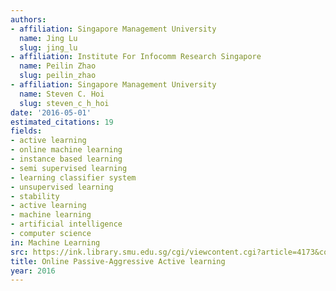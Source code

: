 ```yaml
---
authors:
- affiliation: Singapore Management University
  name: Jing Lu
  slug: jing_lu
- affiliation: Institute For Infocomm Research Singapore
  name: Peilin Zhao
  slug: peilin_zhao
- affiliation: Singapore Management University
  name: Steven C. Hoi
  slug: steven_c_h_hoi
date: '2016-05-01'
estimated_citations: 19
fields:
- active learning
- online machine learning
- instance based learning
- semi supervised learning
- learning classifier system
- unsupervised learning
- stability
- active learning
- machine learning
- artificial intelligence
- computer science
in: Machine Learning
src: https://ink.library.smu.edu.sg/cgi/viewcontent.cgi?article=4173&context=sis_research
title: Online Passive-Aggressive Active learning
year: 2016
---
```

